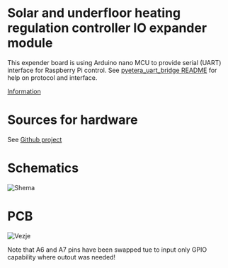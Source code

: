 Solar and underfloor heating regulation controller IO expander module
===

This expender board is using Arduino nano MCU to provide serial (UART) interface for 
Raspberry Pi control. See [pyetera_uart_bridge README](../kronoterm2mqtt/pyetera_uart_bridge/README.md)
for help on protocol and interface.

[Information](http://cad.lecad.si/~leon/electronics/thermo/)

# Sources for hardware

See [Github project](https://github.com/Lenart12/kresnik/tree/eb9a0acb851b4059208b2d3415181e0213a96843)

# Schematics

![Shema](https://i.imgur.com/GOBnLDJ.png)

# PCB

![Vezje](https://i.imgur.com/JnAUPYg.png)

Note that A6 and A7 pins have been swapped tue to input only GPIO capability where outout was needed!
